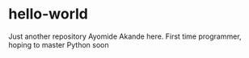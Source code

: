 # hello-world
Just another repository
Ayomide Akande here. First time programmer, hoping to master Python soon
